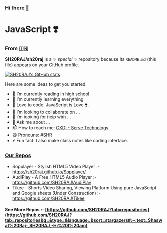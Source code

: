 ### Hi there 👋

# JavaScript ❣️
### From 🇮🇳

**SH20RAJ/sh20raj** is a ✨ _special_ ✨ repository because its `README.md` (this file) appears on your GitHub profile.

[![SH20RAJ's GitHub stats](https://github-readme-stats.vercel.app/api?username=sh20raj)](https://github.com/SopProducts)


Here are some ideas to get you started:

- 🔭 I’m currently reading in high school
- 🌱 I’m currently learning everything
- 💞 Love to code. JavaScript is Love ❣️.
- 👯 I’m looking to collaborate on ...
- 🤔 I’m looking for help with ...
- 💬 Ask me about ...
- 📫 How to reach me: [CXDI - Serve Technology](https://www.google.com/search?q=cxdi+serve+technology&oq=cxdi&aqs=chrome.2.69i57j0i10i512j0i512l4j0i10i512j69i61.3616j0j7&sourceid=chrome&ie=UTF-8#:~:text=https%3A//codexdindia.blogspot.com)
- 😄 Pronouns: #SHR
- ⚡ Fun fact: I also make class notes like coding interface. 

### [Our Repos](https://github.com/SH20RAJ?tab=repositories&q=&type=&language=&sort=stargazers)
- Sopplayer - Stylish HTML5 Video Player :- https://sh20raj.github.io/Sopplayer/
- AudiPlay - A Free HTML5 Audio Player :- https://github.com/SH20RAJ/AudiPlay
- Tikee - Shorts Video Sharing, Viewing Platform Using pure JavaScript and Google sheets (Under Construction) :- https://github.com/SH20RAJ/Tikee



#### See More Repos :- [https://github.com/SH20RAJ?tab=repositories](https://github.com/SH20RAJ?tab=repositories&q=&type=&language=&sort=stargazers#:~:text=Shaswat%20Raj-,SH20RAJ,-Hi%20I%20am)
